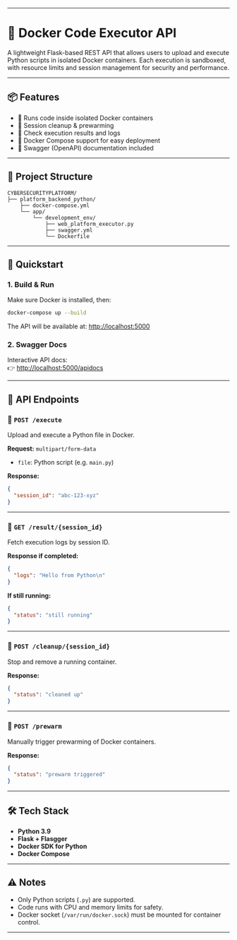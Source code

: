 
---

# 🚀 Docker Code Executor API

A lightweight Flask-based REST API that allows users to upload and execute Python scripts in isolated Docker containers. Each execution is sandboxed, with resource limits and session management for security and performance.

---

## 📦 Features

- 🔐 Runs code inside isolated Docker containers
- 🧼 Session cleanup & prewarming
- 🧪 Check execution results and logs
- 🔁 Docker Compose support for easy deployment
- 🧾 Swagger (OpenAPI) documentation included

---

## 📁 Project Structure

```
CYBERSECURITYPLATFORM/
├── platform_backend_python/
    ├── docker-compose.yml
    └── app/
        └── development_env/
            ├── web_platform_executor.py
            ├── swagger.yml
            └── Dockerfile
```

---

## 🚀 Quickstart

### 1. Build & Run

Make sure Docker is installed, then:

```bash
docker-compose up --build
```

The API will be available at: [http://localhost:5000](http://localhost:5000)

### 2. Swagger Docs

Interactive API docs:  
👉 [http://localhost:5000/apidocs](http://localhost:5000/apidocs)

---

## 📌 API Endpoints

### 🔸 `POST /execute`
Upload and execute a Python file in Docker.

**Request:** `multipart/form-data`

- `file`: Python script (e.g. `main.py`)

**Response:**
```json
{
  "session_id": "abc-123-xyz"
}
```

---

### 🔸 `GET /result/{session_id}`
Fetch execution logs by session ID.

**Response if completed:**
```json
{
  "logs": "Hello from Python\n"
}
```

**If still running:**
```json
{
  "status": "still running"
}
```

---

### 🔸 `POST /cleanup/{session_id}`
Stop and remove a running container.

**Response:**
```json
{
  "status": "cleaned up"
}
```

---

### 🔸 `POST /prewarm`
Manually trigger prewarming of Docker containers.

**Response:**
```json
{
  "status": "prewarm triggered"
}
```

---

## 🛠 Tech Stack

- **Python 3.9**
- **Flask + Flasgger**
- **Docker SDK for Python**
- **Docker Compose**

---

## ⚠️ Notes

- Only Python scripts (`.py`) are supported.
- Code runs with CPU and memory limits for safety.
- Docker socket (`/var/run/docker.sock`) must be mounted for container control.

---
